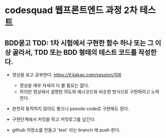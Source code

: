 # codesquad 웹프론트엔드 과정 2차 테스트

## BDD묻고 TDD:  1차 시험에서 구현한 함수 하나 또는 그 이상 골라서, TDD 또는 BDD 형태의 테스트 코드를 작성한다.

- 영상을 보고 공부한다.
https://if.kakao.com/session/106
  - 영상을 매우 자세히 다 볼 필요는 없다.
  - 하지만 영상에서 설명한 의도와 예시코드와 비슷한 방식으로 구현하려고 노력한다.

- 완전히 동작하지 않아도 좋으니 pseudo code로 구현해도 된다.

- 구현단계에서 커밋을 하고 커밋로그를 남긴다.

- github 저장소를 만들고 'test' 라는 branch 에 push 한다.
